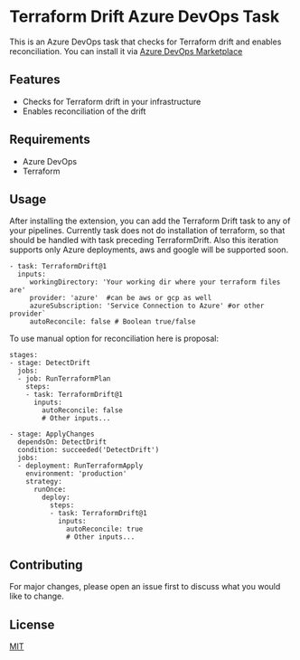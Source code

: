 # Terraform Drift Azure DevOps Task

This is an Azure DevOps task that checks for Terraform drift and enables reconciliation.
You can install it via [Azure DevOps Marketplace](https://marketplace.visualstudio.com/items?itemName=subzone.terraform-drift)

## Features

- Checks for Terraform drift in your infrastructure
- Enables reconciliation of the drift

## Requirements

- Azure DevOps
- Terraform

## Usage

After installing the extension, you can add the Terraform Drift task to any of your pipelines. Currently task does not do installation of terraform, so that should be handled with task preceding TerraformDrift. Also this iteration supports only Azure deployments, aws and google will be supported soon.


```task: TerraformDrift@1
- task: TerraformDrift@1
  inputs:
     workingDirectory: 'Your working dir where your terraform files are'
     provider: 'azure'  #can be aws or gcp as well
     azureSubscription: 'Service Connection to Azure' #or other provider`
     autoReconcile: false # Boolean true/false
```


To use manual option for reconciliation here is proposal:

```
stages:
- stage: DetectDrift
  jobs:
  - job: RunTerraformPlan
    steps:
    - task: TerraformDrift@1
      inputs:
        autoReconcile: false
        # Other inputs...

- stage: ApplyChanges
  dependsOn: DetectDrift
  condition: succeeded('DetectDrift')
  jobs:
  - deployment: RunTerraformApply
    environment: 'production'
    strategy:
      runOnce:
        deploy:
          steps:
          - task: TerraformDrift@1
            inputs:
              autoReconcile: true
              # Other inputs...
```


## Contributing

For major changes, please open an issue first to discuss what you would like to change.

## License

[MIT](https://choosealicense.com/licenses/mit/)